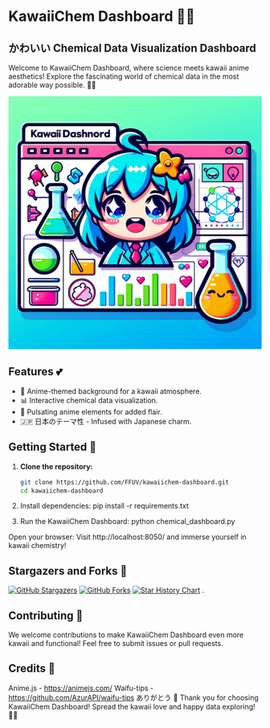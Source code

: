 # KawaiiChem Dashboard 🌸💖

## かわいい Chemical Data Visualization Dashboard

Welcome to KawaiiChem Dashboard, where science meets kawaii anime aesthetics! Explore the fascinating world of chemical data in the most adorable way possible. 🌈✨

![KawaiiChem Dashboard](kawaii_chem_dashboard.png)

## Features 💕

- 🎨 Anime-themed background for a kawaii atmosphere.
- 📊 Interactive chemical data visualization.
- 🌟 Pulsating anime elements for added flair.
- 🇯🇵 日本のテーマ性 - Infused with Japanese charm.

## Getting Started 🚀

1. **Clone the repository:**
   ```bash
   git clone https://github.com/FFUV/kawaiichem-dashboard.git
   cd kawaiichem-dashboard
2. Install dependencies:
pip install -r requirements.txt

3. Run the KawaiiChem Dashboard:
python chemical_dashboard.py

Open your browser:
Visit http://localhost:8050/ and immerse yourself in kawaii chemistry!

## Stargazers and Forks 🌟

[![GitHub Stargazers](https://img.shields.io/github/stars/FFUV/kawaiichem-dashboard.svg?style=social)](https://github.com/FFUV/kawaiichem-dashboard/stargazers)
[![GitHub Forks](https://img.shields.io/github/forks/FFUV/kawaiichem-dashboard.svg?style=social)](https://github.com/FFUV/kawaiichem-dashboard/network/members)
[![Star History Chart](https://api.star-history.com/svg?repos=FFUV/KawaiiChem-Dashboard&type=Date)](https://star-history.com/#FFUV/KawaiiChem-Dashboard&Date)
.
## Contributing 🌟
We welcome contributions to make KawaiiChem Dashboard even more kawaii and functional! Feel free to submit issues or pull requests.

## Credits 🌸
Anime.js - https://animejs.com/
Waifu-tips - https://github.com/AzurAPI/waifu-tips
ありがとう 🙏
Thank you for choosing KawaiiChem Dashboard! Spread the kawaii love and happy data exploring! 💖✨


